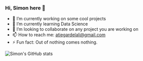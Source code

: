 ### Hi, Simon here 👋


- 🔭 I’m currently working on some cool projects
- 🌱 I’m currently learning Data Science
- 👯 I’m looking to collaborate on any project you are working on
- 📫 How to reach me: atiegardelali@gmail.com
- ⚡ Fun fact: Out of nothing comes nothing.

![Simon's GitHub stats](https://github-readme-stats.vercel.app/api?username=simondelali&show_icons=true&theme=merko)
